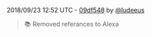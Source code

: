 2018/09/23 12:52 UTC - [09df548](https://github.com/hassio-addons/addon-phlex/commit/09df54870190b76de7c62a5577976fadb39fda44) by [@ludeeus](https://github.com/ludeeus)
> 📚 Removed referances to Alexa 

